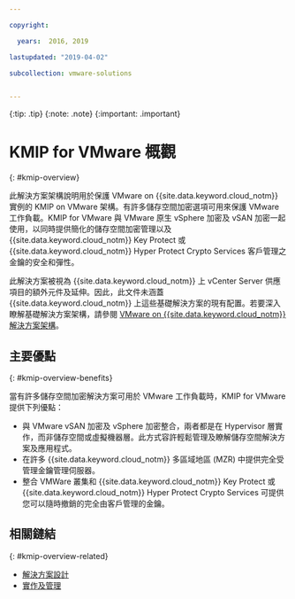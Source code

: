 ```yaml
---

copyright:

  years:  2016, 2019

lastupdated: "2019-04-02"

subcollection: vmware-solutions


---
```


{:tip: .tip}
{:note: .note}
{:important: .important}

# KMIP for VMware 概觀
{: #kmip-overview}

此解決方案架構說明用於保護 VMware on {{site.data.keyword.cloud_notm}} 實例的 KMIP on VMware 架構。有許多儲存空間加密選項可用來保護 VMware 工作負載。KMIP for VMware 與 VMware 原生 vSphere 加密及 vSAN 加密一起使用，以同時提供簡化的儲存空間加密管理以及 {{site.data.keyword.cloud_notm}} Key Protect 或 {{site.data.keyword.cloud_notm}} Hyper Protect Crypto Services 客戶管理之金鑰的安全和彈性。

此解決方案被視為 {{site.data.keyword.cloud_notm}} 上 vCenter Server 供應項目的額外元件及延伸。因此，此文件未涵蓋 {{site.data.keyword.cloud_notm}} 上這些基礎解決方案的現有配置。若要深入瞭解基礎解決方案架構，請參閱 [VMware on {{site.data.keyword.cloud_notm}} 解決方案架構](/docs/services/vmwaresolutions/archiref/solution?topic=vmware-solutions-solution_overview)。

## 主要優點
{: #kmip-overview-benefits}

當有許多儲存空間加密解決方案可用於 VMware 工作負載時，KMIP for VMware 提供下列優點：

* 與 VMware vSAN 加密及 vSphere 加密整合，兩者都是在 Hypervisor 層實作，而非儲存空間或虛擬機器層。此方式容許輕鬆管理及瞭解儲存空間解決方案及應用程式。
* 在許多 {{site.data.keyword.cloud_notm}} 多區域地區 (MZR) 中提供完全受管理金鑰管理伺服器。
* 整合 VMWare 叢集和 {{site.data.keyword.cloud_notm}} Key Protect 或 {{site.data.keyword.cloud_notm}} Hyper Protect Crypto Services 可提供您可以隨時撤銷的完全由客戶管理的金鑰。

## 相關鏈結
{: #kmip-overview-related}

* [解決方案設計](/docs/services/vmwaresolutions/archiref/kmip?topic=vmware-solutions-kmip-design)
* [實作及管理](/docs/services/vmwaresolutions/archiref/kmip?topic=vmware-solutions-kmip-implementation)
